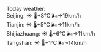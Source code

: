 Today weather:  
Beijing: ☀️ 🌡️+8°C 🌬️→19km/h  
Tianjin: ☀️ 🌡️+5°C 🌬️→11km/h  
Shijiazhuang: ☀️ 🌡️+6°C 🌬️→11km/h  
Tangshan: ☀️ 🌡️+1°C 🌬️↘14km/h  
